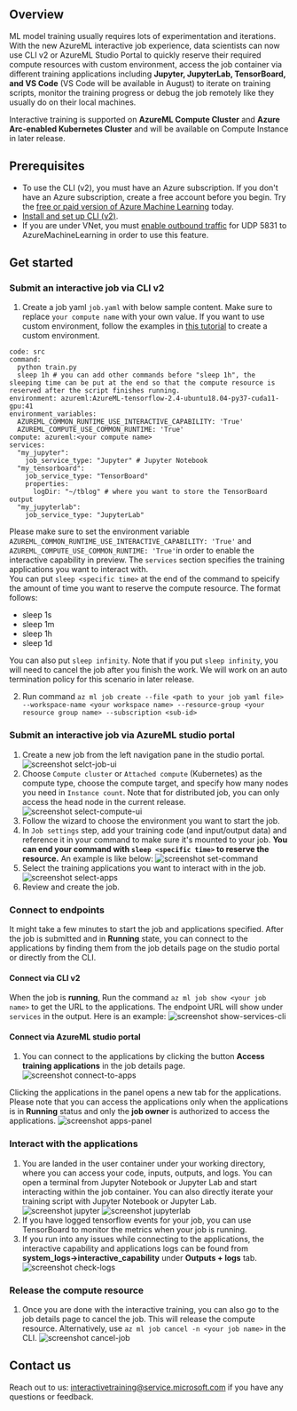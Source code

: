 ## Overview
ML model training usually requires lots of experimentation and iterations. With the new AzureML interactive job experience, data scientists can now use CLI v2 or AzureML Studio Portal to quickly reserve their required compute resources with custom environment, access the job container via different training applications including **Jupyter, JupyterLab, TensorBoard, and VS Code** (VS Code will be available in August) to iterate on training scripts, monitor the training progress or debug the job remotely like they usually do on their local machines.

Interactive training is supported on **AzureML Compute Cluster** and **Azure Arc-enabled Kubernetes Cluster**  and will be available on Compute Instance in later release.

## Prerequisites
- To use the CLI (v2), you must have an Azure subscription. If you don't have an Azure subscription, create a free account before you begin. Try the [free or paid version of Azure Machine Learning](https://azure.microsoft.com/free/) today.
- [Install and set up CLI (v2)](how-to-configure-cli.md).
- If you are under VNet, you must [enable outbound traffic](https://docs.microsoft.com/azure/machine-learning/how-to-access-azureml-behind-firewall?tabs=ipaddress%2Cpublic#outbound-configuration) for UDP 5831 to AzureMachineLearning in order to use this feature.

## Get started
### Submit an interactive job via CLI v2
1. Create a job yaml `job.yaml` with below sample content. Make sure to replace `your compute name` with your own value. If you want to use custom environment, follow the examples in [this tutorial](https://docs.microsoft.com/azure/machine-learning/how-to-manage-environments-v2) to create a custom environment. 
```dotnetcli
code: src 
command: 
  python train.py 
  sleep 1h # you can add other commands before "sleep 1h", the sleeping time can be put at the end so that the compute resource is reserved after the script finishes running.
environment: azureml:AzureML-tensorflow-2.4-ubuntu18.04-py37-cuda11-gpu:41
environment_variables: 
  AZUREML_COMMON_RUNTIME_USE_INTERACTIVE_CAPABILITY: 'True'
  AZUREML_COMPUTE_USE_COMMON_RUNTIME: 'True' 
compute: azureml:<your compute name>
services:
  "my_jupyter":
    job_service_type: "Jupyter" # Jupyter Notebook
  "my_tensorboard":
    job_service_type: "TensorBoard"
    properties:
      logDir: "~/tblog" # where you want to store the TensorBoard output 
  "my_jupyterlab":
    job_service_type: "JupyterLab"
```
Please make sure to set the environment variable `AZUREML_COMMON_RUNTIME_USE_INTERACTIVE_CAPABILITY: 'True'` and `AZUREML_COMPUTE_USE_COMMON_RUNTIME: 'True'`in order to enable the interactive capability in preview. The `services` section specifies the training applications you want to interact with.  
You can put `sleep <specific time>` at the end of the command to speicify the amount of time you want to reserve the compute resource. The format follows: 
* sleep 1s
* sleep 1m
* sleep 1h
* sleep 1d

You can also put `sleep infinity`. Note that if you put `sleep infinity`, you will need to cancel the job after you finish the work. We will work on an auto termination policy for this scenario in later release. 
 
2. Run command `az ml job create --file <path to your job yaml file> --workspace-name <your workspace name> --resource-group <your resource group name> --subscription <sub-id> `

### Submit an interactive job via AzureML studio portal
1. Create a new job from the left navigation pane in the studio portal.
![screenshot selct-job-ui](./media/selectjob.png)
1. Choose `Compute cluster` or `Attached compute` (Kubernetes) as the compute type, choose the compute target, and specify how many nodes you need in `Instance count`. Note that for distributed job, you can only access the head node in the current release.
![screenshot select-compute-ui](./media/selectcompute.png)
1. Follow the wizard to choose the environment you want to start the job.
1. In `Job settings` step, add your training code (and input/output data) and reference it in your command to make sure it's mounted to your job. **You can end your command with `sleep <specific time>` to reserve the resource.** An example is like below:
![screenshot set-command](./media/setcommand.png)
1. Select the training applications you want to interact with in the job.
![screenshot select-apps](./media/selectapps.png)
1. Review and create the job.


### Connect to endpoints
It might take a few minutes to start the job and applications specified. After the job is submitted and in **Running** state, you can connect to the applications by finding them from the job details page on the studio portal or directly from the CLI.
#### Connect via CLI v2
When the job is **running**, Run the command `az ml job show <your job name>` to get the URL to the applications. The endpoint URL will show under `services` in the output. Here is an example:
![screenshot show-services-cli](./media/servicescli.png)

#### Connect via AzureML studio portal
1. You can connect to the applications by clicking the button **Access training applications** in the job details page. 
![screenshot connect-to-apps](./media/accessbutton.png)

Clicking the applications in the panel opens a new tab for the applications. Please note that you can access the applications only when the applications is in **Running** status and only the **job owner** is authorized to access the applications.
![screenshot apps-panel](./media/appspanel.png)

### Interact with the applications
1. You are landed in the user container under your working directory, where you can access your code, inputs, outputs, and logs. You can open a terminal from Jupyter Notebook or Jupyter Lab and start interacting within the job container. You can also directly iterate your training script with Jupyter Notebook or Jupyter Lab. 
![screenshot jupyter](./media/jupyter.png)
![screenshot jupyterlab](./media/jupyterlab.png)
1. If you have logged tensorflow events for your job, you can use TensorBoard to monitor the metrics when your job is running.
1. If you run into any issues while connecting to the applications, the interactive capability and applications logs can be found from **system_logs->interactive_capability** under **Outputs + logs** tab.
![screenshot check-logs](./media/ijlogs.png)

### Release the compute resource
1. Once you are done with the interactive training, you can also go to the job details page to cancel the job. This will release the compute resource. Alternatively, use `az ml job cancel -n <your job name>` in the CLI. 
![screenshot cancel-job](./media/canceljob.png)

## Contact us
Reach out to us: interactivetraining@service.microsoft.com if you have any questions or feedback.
